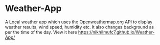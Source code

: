 # Weather-App
A Local weather app which uses the Openweathermap.org API to display weather results, wind speed, humidity etc. It also changes background as per the time of the day.
View it here https://nikhilmufc7.github.io/Weather-App/

